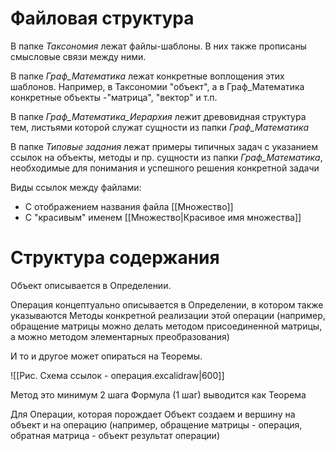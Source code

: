 # Файловая структура

В папке _Таксономия_ лежат файлы-шаблоны. В них также прописаны смысловые связи между ними.

В папке _Граф_Математика_ лежат конкретные воплощения этих шаблонов.
Например, в Таксономии "объект", а в Граф_Математика конкретные объекты -"матрица", "вектор" и т.п.

В папке _Граф_Математика_Иерархия_ лежит древовидная структура тем, листьями которой служат сущности из папки _Граф_Математика_

В папке _Типовые задания_ лежат примеры типичных задач с указанием ссылок на объекты, методы и пр. сущности из папки _Граф_Математика_, необходимые для понимания и успешного решения конкретной задачи

Виды ссылок между файлами:
- С отображением названия файла [[Множество]]
- С "красивым" именем [[Множество|Красивое имя множества]]

# Структура содержания

Объект описывается в Определении.

Операция концептуально описывается в Определении, в котором также указываются Методы конкретной реализации этой операции (например, обращение матрицы можно делать методом присоединенной матрицы, а можно методом элементарных преобразования)

И то и другое может опираться на Теоремы.

![[Рис. Схема ссылок - операция.excalidraw|600]]

Метод это минимум 2 шага
Формула (1 шаг) выводится как Теорема

Для Операции, которая порождает Объект создаем и вершину на объект и на операцию (например, обращение матрицы - операция, обратная матрица - объект результат операции)